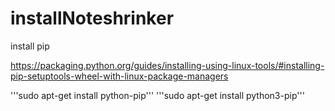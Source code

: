 # installNoteshrinker
install pip  

https://packaging.python.org/guides/installing-using-linux-tools/#installing-pip-setuptools-wheel-with-linux-package-managers  

'''sudo apt-get install python-pip'''
'''sudo apt-get install python3-pip'''
